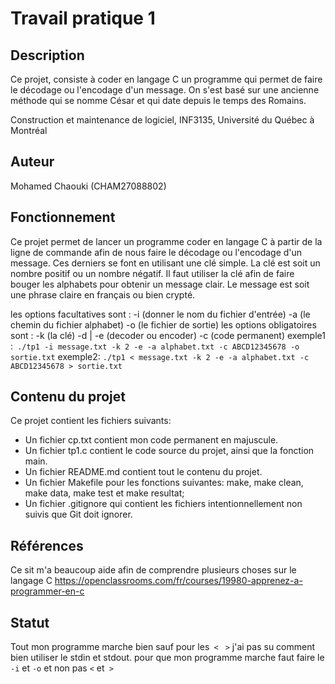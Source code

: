 # Travail pratique 1

## Description

Ce projet, consiste à coder en langage C un programme qui permet de faire 
le décodage ou l'encodage d'un message. On s'est basé sur une ancienne méthode
qui se nomme César et qui date depuis le temps des Romains. 

Construction et maintenance de logiciel, INF3135, Université du Québec à Montréal

## Auteur

Mohamed Chaouki (CHAM27088802)

## Fonctionnement
   
Ce projet permet de lancer un programme coder en langage C à partir
de la ligne de commande afin de nous faire le décodage ou l'encodage
d'un message. Ces derniers se font en utilisant une clé simple.
La clé est soit un nombre positif ou un nombre négatif. Il faut utiliser
la clé afin de faire bouger les alphabets pour obtenir un message clair.
Le message est soit une phrase claire en français ou bien crypté.

les options facultatives sont : -i (donner le nom du fichier d'entrée) -a (le chemin du fichier alphabet) -o (le fichier de sortie)
les options obligatoires sont : -k (la clé) -d | -e (decoder ou encoder) -c (code permanent)
exemple1 :``` ./tp1 -i message.txt -k 2 -e -a alphabet.txt -c ABCD12345678 -o sortie.txt``` 
exemple2: ```./tp1 < message.txt -k 2 -e -a alphabet.txt -c ABCD12345678 > sortie.txt ```
## Contenu du projet

Ce projet contient les fichiers suivants:

- Un fichier cp.txt contient mon code permanent en majuscule.
- Un fichier tp1.c contient le code source du projet, ainsi que la fonction main.
- Un fichier README.md contient tout le contenu du projet.
- Un fichier Makefile pour les fonctions suivantes: make, make clean, make data, make test et make resultat;
- Un fichier .gitignore qui contient les fichiers intentionnellement non suivis que Git doit ignorer.

## Références
Ce sit m'a beaucoup aide afin de comprendre plusieurs choses sur le langage C https://openclassrooms.com/fr/courses/19980-apprenez-a-programmer-en-c   

## Statut

Tout mon programme marche bien sauf pour les``` <``` ``` >``` j'ai pas su comment bien utiliser le stdin et stdout. pour que mon programme marche faut faire le ```-i``` et ```-o``` et non pas ```<```
 et``` >```
